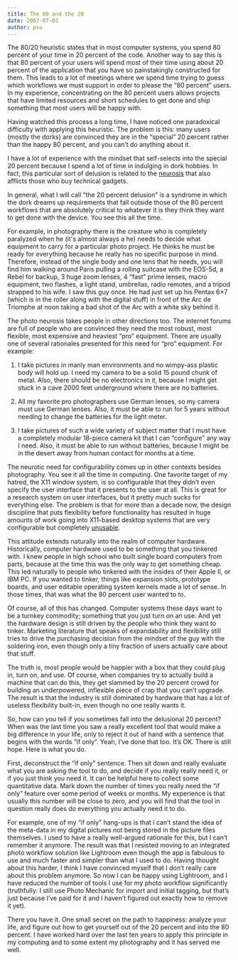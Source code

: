 ```yaml
---
title: The 80 and the 20
date: 2007-07-03
author: psu
---
```


The 80/20 heuristic states that in most computer systems, you spend 80 percent of your time in 20 percent of the code. Another way to say this is that 80 percent of your users will spend most of their time using about 20 percent of the application that you have so painstakingly constructed for them. This leads to a lot of meetings where we spend time trying to guess which workflows we must support in order to please the “80 percent” users. In my experience, concentrating on the 80 percent users allows projects that have limited resources and short schedules to get done and ship something that most users will be happy with.

Having watched this process a long time, I have noticed one paradoxical difficulty with applying this heuristic. The problem is this: many users (mostly the dorks) are convinced they are in the “special” 20 percent rather than the happy 80 percent, and you can’t do anything about it.

I have a lot of experience with the mindset that self-selects into the special 20 percent because I spend a lot of time in indulging in dork hobbies. In fact, this particular sort of delusion is related to the <a href="http://mutable-states.com/wwddocd-world-wide-distributed-dork-ocd.html">neurosis</a> that also afflicts those who buy technical gadgets.

In general, what I will call “the 20 percent delusion” is a syndrome in which the dork dreams up requirements that fall outside those of the 80 percent workflows that are absolutely critical to whatever it is they think they want to get done with the device. You see this all the time.

For example, in photography there is the creature who is completely paralyzed when he (it's almost always a he) needs to decide what equipment to carry for a particular photo project. He thinks he must be ready for everything because he really has no specific purpose in mind. Therefore, instead of the single body and one lens that he needs, you will find him walking around Paris pulling a rolling suitcase with the EOS-5d, a Rebel for backup, 3 huge zoom lenses, 4 “fast” prime lenses, macro equipment, two flashes, a light stand, umbrellas, radio remotes, and a tripod strapped to his wife. I saw this guy once. He had just set up his Pentax 6×7 (which is in the roller along with the digital stuff) in front of the Arc de Triomphe at noon taking a bad shot of the Arc with a white sky behind it.

The photo neurosis takes people in other directions too. The internet forums are full of people who are convinced they need the most robust, most flexible, most expensive and heaviest “pro” equipment. There are usually one of several rationales presented for this need for “pro” equipment. For example:

1. I take pictures in manly man environments and no wimpy-ass plastic body will hold up. I need my camera to be a solid 15 pound chunk of metal. Also, there should be no electronics in it, because I might get stuck in a cave 2000 feet underground where there are no batteries.

2. All my favorite pro photographers use German lenses, so my camera must use German lenses. Also, it must be able to run for 5 years without needing to change the batteries for the light meter.

3. I take pictures of such a wide variety of subject matter that I must have a completely modular 18-piece camera kit that I can “configure” any way I need. Also, it must be able to run without batteries, because I might be in the desert away from human contact for months at a time.

The neurotic need for configurability comes up in other contexts besides photography. You see it all the time in computing. One favorite target of my hatred, the X11 window system, is so configurable that they didn’t even specify the user interface that it presents to the user at all. This is great for a research system on user interfaces, but it pretty much sucks for everything else. The problem is that for more than a decade now, the design discipline that puts flexibility before functionality has resulted in huge amounts of work going into X11-based desktop systems that are very configurable but completely <a href="http://tleaves.com/wp-archive/2005/01/13/its-2005-x11-still-sucks/index.html">unusable</a>.

This attitude extends naturally into the realm of computer hardware. Historically, computer hardware used to be something that you tinkered with. I knew people in high school who built single board computers from parts, because at the time this was the only way to get something cheap. This led naturally to people who tinkered with the insides of their Apple II, or IBM PC. If you wanted to tinker, things like expansion slots, prototype boards, and user editable operating system kernels made a lot of sense. In those times, that was what the 80 percent user wanted to to.

Of course, all of this has changed. Computer systems these days want to be a turnkey commodity; something that you just turn on an use. And yet the hardware design is still driven by the people who think they want to tinker. Marketing literature that speaks of expandability and flexibility still tries to drive the purchasing decision from the mindset of the guy with the soldering iron, even though only a tiny fraction of users actually care about that stuff.

The truth is, most people would be happier with a box that they could plug in, turn on, and use. Of course, when companies try to actually build a machine that can do this, they get slammed by the 20 percent crowd for building an underpowered, inflexible piece of crap that you can’t upgrade. The result is that the industry is still dominated by hardware that has a lot of useless flexibility built-in, even though no one really wants it.

So, how can you tell if you sometimes fall into the delusional 20 percent? When was the last time you saw a really excellent tool that would make a big difference in your life, only to reject it out of hand with a sentence that begins with the words “if only”. Yeah, I’ve done that too. It’s OK. There is still hope. Here is what you do.

First, deconstruct the “if only” sentence. Then sit down and really evaluate what you are asking the tool to do, and decide if you really really need it, or if you just think you need it. It can be helpful here to collect some quantitative data. Mark down the number of times you really need the “if only” feature over some period of weeks or months. My experience is that usually this number will be close to zero, and you will find that the tool in question really does do everything you actually need it to do.

For example, one of my “if only” hang-ups is that I can’t stand the idea of the meta-data in my digital pictures not being stored in the picture files themselves. I used to have a really well-argued rationale for this, but I can’t remember it anymore. The result was that I resisted moving to an integrated photo workflow solution like Lightroom even though the app is fabulous to use and much faster and simpler than what I used to do. Having thought about this harder, I think I have convinced myself that I don’t really care about this problem anymore. So now I can be happy using Lightroom, and I have reduced the number of tools I use for my photo workflow significantly (truthfully: I still use Photo Mechanic for import and initial tagging, but that’s just because I’ve paid for it and I haven’t figured out exactly how to remove it yet).

There you have it. One small secret on the path to happiness: analyze your life, and figure out how to get yourself out of the 20 percent and into the 80 percent. I have worked hard over the last ten years to apply this principle in my computing and to some extent my photography and it has served me well.
